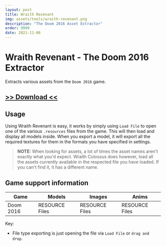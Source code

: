 ```yaml
---
layout: post
title: Wraith Revenant
img: assets/tools/wraith-revenant.png
description: "The Doom 2016 Asset Extractor"
order: 9999
date: 2021-11-06
---
```


# Wraith Revenant - The Doom 2016 Extractor
Extracts various assets from the `Doom 2016` game.

## [>> Download <<](https://mega.nz/file/ANhUTTga#Fevma9rWyRlSJpCyjyqMyVZNV52juiZ2-naboHmzYCE)

## Usage
Using Wraith Revenant is easy, it works by simply using `Load File` to open one of the various `.resources` files from the game. This will then load and display all models inside. When you export a model, it will export all the required textures for them in the formats you have specified in settings.

> **NOTE:** When looking for assets, a lot of times the asset names aren't exactly what you'd expect. Wraith Colossus does however, load all the assets currently available in the respected file you have loaded. If you can't find it, it has a different name.

##  Game support information

| Game | Models | Images | Anims
| ----- | ----- | ----- | -----
| Doom 2016 | RESOURCE Files | RESOURCE Files | RESOURCE Files

Key:
- File type exporting is just opening the file via `Load File` or `drag and drop`.
